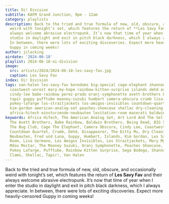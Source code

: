 ```yaml
---
title: Oi! Division
subtitle: KAFM Grand Junction, 9pm - 12am
category: playlists
description: Back to the tried and true formula of new, old, obscure, and occasionally
  weird with tonight’s set, which features the return of **Les Savy Fav** and their
  always welcome abrasive electropunk. It’s now that time of year when I enter the
  studio in daylight and exit in pitch black darkness, which I always appreciate.
  In between, there were lots of exciting discoveries. Expect more heavily-censored
  Guppy in coming weeks!
author: jclacking
airdate: '2024-06-18'
playlist: 2024-06-18-oi-division
image:
  src: artists/2024/2024-06-18-les-savy-fav.jpg
  caption: Les Savy Fav
index: Oi! Division
tags: van-halen les-savy-fav boredoms big-special cage-elephant shannon-clams ditty-mu
  coastwest-unrest mary-my-hope rainbow-kitten-surprise islands dehd art-lord-self-portraits
  cindy-lee babe-rainbow perez-prado oranj-symphonette avett-brothers being-dead bug-club
  tapir guppy pufftube mooney-suzuki humbert camera-obscura crumb lisa-germano sega-bodega
  pokey-lafarge los-straitjackets los-amigos-invisibles countdown-quartet disappearer
  kim-gordon american-analog-set peaches-shoecase shellac dry-cleaning mdou-moctar
  africa-hitech einsturzende-neubauten levitation-room maserati baldwin-brothers fred-und-luna
keywords: Africa HiTech, The American Analog Set, Art Lord And The Self Portraits,
  The Avett Brothers, Babe Rainbow, Baldwin Brothers, Being Dead, BIG SPECIAL, Boredoms,
  The Bug Club, Cage The Elephant, Camera Obscura, Cindy Lee, Coastwest Unrest, The
  Countdown Quartet, Crumb, Dehd, Disappearer, The Ditty Mu, Dry Cleaning, Einstürzende
  Neubauten, Fred und Luna, Guppy, Humbert, Islands, Kim Gordon, Les Savy Fav, Levitation
  Room, Lisa Germano, Los Amigos Invisibles, Los Straitjackets, Mary My Hope, Maserati,
  Mdou Moctar, The Mooney Suzuki, Oranj Symphonette, Peaches Shoecase, Perez Prado,
  Pokey Lafarge, Pufftube, Rainbow Kitten Surprise, Sega Bodega, Shannon &amp; the
  Clams, Shellac, Tapir!, Van Halen
---
```

Back to the tried and true formula of new, old, obscure, and occasionally weird with tonight’s set, which features the return of **Les Savy Fav** and their always welcome abrasive electropunk. It’s now that time of year when I enter the studio in daylight and exit in pitch black darkness, which I always appreciate. In between, there were lots of exciting discoveries. Expect more heavily-censored Guppy in coming weeks!
